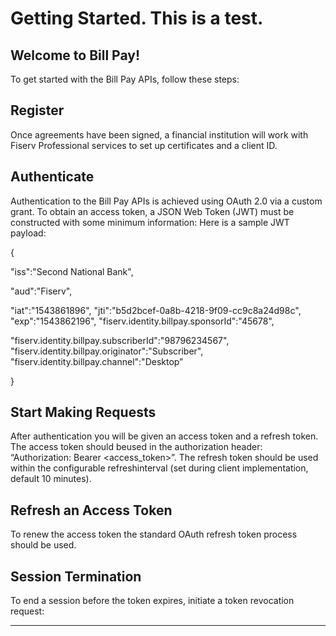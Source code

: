 # Getting Started. This is a test.

## Welcome to Bill Pay!

To get started with the Bill Pay APIs, follow these steps:
 
## Register

Once agreements have been signed, a financial institution will work with Fiserv Professional services to set up certificates and a client ID.


## Authenticate

Authentication to the Bill Pay APIs is achieved using OAuth 2.0 via a custom grant. To obtain an access token, a JSON Web Token (JWT) must be constructed with some  minimum information: 
Here is a sample JWT payload:

{

"iss":"Second National Bank",

"aud":"Fiserv",

"iat":"1543861896", "jti":"b5d2bcef-0a8b-4218-9f09-cc9c8a24d98c", "exp":"1543862196", "fiserv.identity.billpay.sponsorId":"45678", 

"fiserv.identity.billpay.subscriberId":"98796234567", "fiserv.identity.billpay.originator":"Subscriber", "fiserv.identity.billpay.channel":"Desktop”

}


## Start Making Requests

After authentication you will be given an access token and a refresh token. The access token should beused in the authorization header: “Authorization: Bearer <access_token>”.
The refresh token should be used within the configurable refreshinterval (set during client implementation, default 10 minutes).


## Refresh an Access Token

To renew the access token the standard OAuth refresh token process should be used.


## Session Termination

To end a session before the token expires, initiate a token revocation request:


___



 
